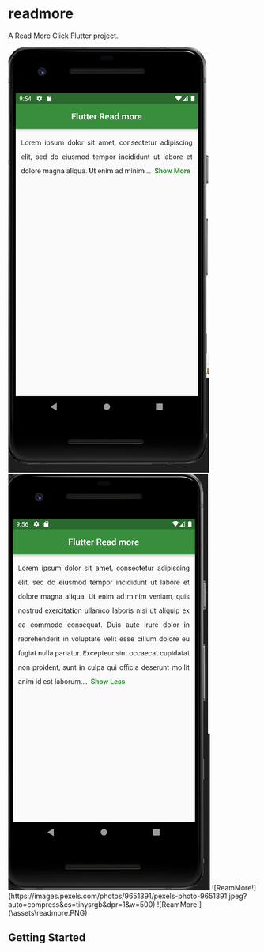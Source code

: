 # readmore

A Read More Click Flutter project.

<img alt="readmore" src="assets/readmore.png">
<img alt="readless" src="assets/readless.png">
![ReamMore!](https://images.pexels.com/photos/9651391/pexels-photo-9651391.jpeg?auto=compress&cs=tinysrgb&dpr=1&w=500)
![ReamMore!](\assets\readmore.PNG)

## Getting Started
